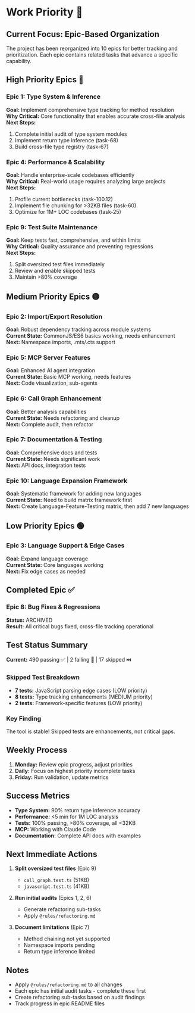 # Work Priority 🎯

## Current Focus: Epic-Based Organization

The project has been reorganized into 10 epics for better tracking and prioritization. Each epic contains related tasks that advance a specific capability.

## High Priority Epics 🔴

### Epic 1: Type System & Inference
**Goal:** Implement comprehensive type tracking for method resolution  
**Why Critical:** Core functionality that enables accurate cross-file analysis  
**Next Steps:** 
1. Complete initial audit of type system modules
2. Implement return type inference (task-68)
3. Build cross-file type registry (task-67)

### Epic 4: Performance & Scalability
**Goal:** Handle enterprise-scale codebases efficiently  
**Why Critical:** Real-world usage requires analyzing large projects  
**Next Steps:**
1. Profile current bottlenecks (task-100.12)
2. Implement file chunking for >32KB files (task-60)
3. Optimize for 1M+ LOC codebases (task-25)

### Epic 9: Test Suite Maintenance
**Goal:** Keep tests fast, comprehensive, and within limits  
**Why Critical:** Quality assurance and preventing regressions  
**Next Steps:**
1. Split oversized test files immediately
2. Review and enable skipped tests
3. Maintain >80% coverage

## Medium Priority Epics 🟡

### Epic 2: Import/Export Resolution
**Goal:** Robust dependency tracking across module systems  
**Current State:** CommonJS/ES6 basics working, needs enhancement  
**Next:** Namespace imports, .mts/.cts support

### Epic 5: MCP Server Features
**Goal:** Enhanced AI agent integration  
**Current State:** Basic MCP working, needs features  
**Next:** Code visualization, sub-agents

### Epic 6: Call Graph Enhancement
**Goal:** Better analysis capabilities  
**Current State:** Needs refactoring and cleanup  
**Next:** Complete audit, then refactor

### Epic 7: Documentation & Testing
**Goal:** Comprehensive docs and tests  
**Current State:** Needs significant work  
**Next:** API docs, integration tests

### Epic 10: Language Expansion Framework
**Goal:** Systematic framework for adding new languages  
**Current State:** Need to build matrix framework first  
**Next:** Create Language-Feature-Testing matrix, then add 7 new languages

## Low Priority Epics 🟢

### Epic 3: Language Support & Edge Cases
**Goal:** Expand language coverage  
**Current State:** Core languages working  
**Next:** Fix edge cases as needed

## Completed Epic ✅

### Epic 8: Bug Fixes & Regressions
**Status:** ARCHIVED  
**Result:** All critical bugs fixed, cross-file tracking operational

## Test Status Summary
**Current:** 490 passing ✅ | 2 failing 🔧 | 17 skipped ⏭️

### Skipped Test Breakdown
- **7 tests:** JavaScript parsing edge cases (LOW priority)
- **8 tests:** Type tracking enhancements (MEDIUM priority)  
- **2 tests:** Framework-specific features (LOW priority)

### Key Finding
The tool is stable! Skipped tests are enhancements, not critical gaps.

## Weekly Process

1. **Monday:** Review epic progress, adjust priorities
2. **Daily:** Focus on highest priority incomplete tasks
3. **Friday:** Run validation, update metrics

## Success Metrics

- **Type System:** 90% return type inference accuracy
- **Performance:** <5 min for 1M LOC analysis
- **Tests:** 100% passing, >80% coverage, all <32KB
- **MCP:** Working with Claude Code
- **Documentation:** Complete API docs with examples

## Next Immediate Actions

1. **Split oversized test files** (Epic 9)
   - `call_graph.test.ts` (51KB)
   - `javascript.test.ts` (41KB)

2. **Run initial audits** (Epics 1, 2, 6)
   - Generate refactoring sub-tasks
   - Apply `@rules/refactoring.md`

3. **Document limitations** (Epic 7)
   - Method chaining not yet supported
   - Namespace imports pending
   - Return type inference limited

## Notes

- Apply `@rules/refactoring.md` to all changes
- Each epic has initial audit tasks - complete these first
- Create refactoring sub-tasks based on audit findings
- Track progress in epic README files